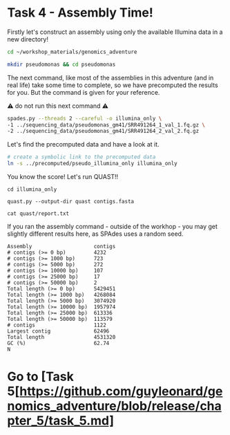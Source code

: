 # Task 4 - Assembly Time!

Firstly let's construct an assembly using only the available Illumina data in a new directory!

```bash
cd ~/workshop_materials/genomics_adventure

mkdir pseudomonas && cd pseudomonas
```

The next command, like most of the assemblies in this adventure (and in real life) take some time to complete, so we have precomputed the results for you. But the command is given for your reference.

:warning: do not run this next command :warning:
```bash
spades.py --threads 2 --careful -o illumina_only \
-1 ../sequencing_data/pseudomonas_gm41/SRR491264_1_val_1.fq.gz \
-2 ../sequencing_data/pseudomonas_gm41/SRR491264_2_val_2.fq.gz
```

Let's find the precomputed data and have a look at it.
```bash
# create a symbolic link to the precomputed data
ln -s ../precomputed/pseudo_illumina_only illumina_only
```

You know the score! Let's run QUAST!!
```
cd illumina_only

quast.py --output-dir quast contigs.fasta

cat quast/report.txt
```

If you ran the assembly command - outside of the workhop - you may get slightly different results here, as SPAdes uses a random seed.
```
Assembly                    contigs
# contigs (>= 0 bp)         4232   
# contigs (>= 1000 bp)      723    
# contigs (>= 5000 bp)      272    
# contigs (>= 10000 bp)     107    
# contigs (>= 25000 bp)     17     
# contigs (>= 50000 bp)     2      
Total length (>= 0 bp)      5429451
Total length (>= 1000 bp)   4268084
Total length (>= 5000 bp)   3074920
Total length (>= 10000 bp)  1957974
Total length (>= 25000 bp)  613336 
Total length (>= 50000 bp)  113579 
# contigs                   1122   
Largest contig              62496  
Total length                4531320
GC (%)                      62.74  
N
```

# Go to [Task 5[https://github.com/guyleonard/genomics_adventure/blob/release/chapter_5/task_5.md]

